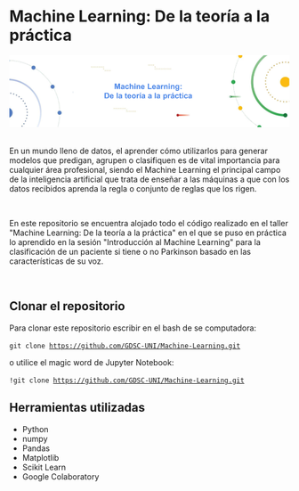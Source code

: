 # Machine Learning: De la teoría a la práctica

<div align="center">
  <img src="./img/Banner.png" weight="100%">
</div>

<br>

En un mundo lleno de datos, el aprender cómo utilizarlos para generar modelos que predigan, agrupen o clasifiquen es de vital importancia para cualquier área profesional, siendo el Machine Learning el principal campo de la inteligencia artificial que trata de enseñar a las máquinas a que con los datos recibidos aprenda la regla o conjunto de reglas que los rigen.

<br>

En este repositorio se encuentra alojado todo el código realizado en el taller "Machine Learning: De la teoría a la práctica" en el que se puso en práctica lo aprendido en la sesión "Introducción al Machine Learning" para la clasificación de un paciente si tiene o no Parkinson basado en las características de su voz. 

<br>

## Clonar el repositorio

Para clonar este repositorio escribir en el bash de se computadora:

<code>git clone https://github.com/GDSC-UNI/Machine-Learning.git</code>

o utilice el magic word de Jupyter Notebook:

<code>!git clone https://github.com/GDSC-UNI/Machine-Learning.git</code>



## Herramientas utilizadas
* Python
* numpy
* Pandas
* Matplotlib
* Scikit Learn
* Google Colaboratory



